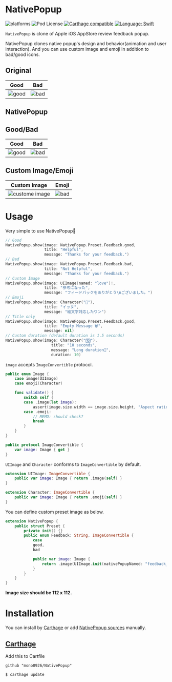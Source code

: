 # NativePopup

![platforms](https://img.shields.io/badge/platforms-iOS-333333.svg)
![Pod License](https://img.shields.io/cocoapods/l/SVProgressHUD.svg?style=flat)
[![Carthage compatible](https://img.shields.io/badge/Carthage-compatible-4BC51D.svg?style=flat)](https://github.com/Carthage/Carthage)
[![Language: Swift](https://img.shields.io/badge/swift-3.1-4BC51D.svg?style=flat)](https://developer.apple.com/swift)

`NativePopup` is clone of Apple iOS AppStore review feedback popup.

NativePopup clones native popup's design and behavior(animation and user interaction).
And you can use custom image and emoji in addition to bad/good icons.

## Original

Good | Bad
--- | ---
![good](https://raw.githubusercontent.com/mono0926/NativePopup/master/Screenshots/Original/good.png) | ![bad](https://raw.githubusercontent.com/mono0926/NativePopup/master/Screenshots/Original/bad.png)

## NativePopup

## Good/Bad

Good | Bad 
--- | --- 
![good](https://raw.githubusercontent.com/mono0926/NativePopup/master/Screenshots/NativePopup/good.png) | ![bad](https://raw.githubusercontent.com/mono0926/NativePopup/master/Screenshots/NativePopup/bad.png)

## Custom Image/Emoji

Custom Image | Emoji
--- | ---
![custome image](https://raw.githubusercontent.com/mono0926/NativePopup/master/Screenshots/NativePopup/custom_image.png) | ![bad](https://raw.githubusercontent.com/mono0926/NativePopup/master/Screenshots/NativePopup/emoji.png)

# Usage

Very simple to use NativePopup🐶


```swift
// Good
NativePopup.show(image: NativePopup.Preset.Feedback.good,
                 title: "Helpful",
                 message: "Thanks for your feedback.")
// Bad
NativePopup.show(image: NativePopup.Preset.Feedback.bad,
                 title: "Not Helpful",
                 message: "Thanks for your feedback.")
// Custom Image
NativePopup.show(image: UIImage(named: "love")!,
                 title: "参考になった",
                 message: "フィードバックをありがとう\nございました。")
// Emoji
NativePopup.show(image: Character("🐶"),
                 title: "イッヌ",
                 message: "絵文字対応したワン")
// Title only
NativePopup.show(image: NativePopup.Preset.Feedback.good,
                 title: "Empty Message 🗑",
                 message: nil)
// Custom duration (default duration is 1.5 seconds)
NativePopup.show(image: Character("🔟"),
                    title: "10 seconds",
                    message: "Long duration🙇",
                    duration: 10)
```


`image` accepts `ImageConvertible` protocol.

```swift
public enum Image {
    case image(UIImage)
    case emoji(Character)

    func validate() {
        switch self {
        case .image(let image):
            assert(image.size.width == image.size.height, "Aspect ratio should be 1:1.")
        case .emoji:
            // MEMO: should check?
            break
        }
    }
}

public protocol ImageConvertible {
    var image: Image { get }
}
```

`UIImage` and `Character` conforms to `ImageConvertible` by default.

```swift
extension UIImage: ImageConvertible {
    public var image: Image { return .image(self) }
}

extension Character: ImageConvertible {
    public var image: Image { return .emoji(self) }
}
```

You can define custom preset image as below.

```swift
extension NativePopup {
    public struct Preset {
        private init() {}
        public enum Feedback: String, ImageConvertible {
            case
            good,
            bad

            public var image: Image {
                return .image(UIImage.init(nativePopupNamed: "feedback_\(rawValue)"))
            }
        }
    }
}
```

**Image size should be 112 x 112.**

# Installation

You can install by [Carthage](https://github.com/Carthage/Carthage) or add [NativePopup sources](https://github.com/mono0926/NativePopup/tree/master/NativePopup) manually.

## [Carthage](https://github.com/Carthage/Carthage)

Add this to Cartfile

```
github "mono0926/NativePopup"
```

```sh
$ carthage update
```
